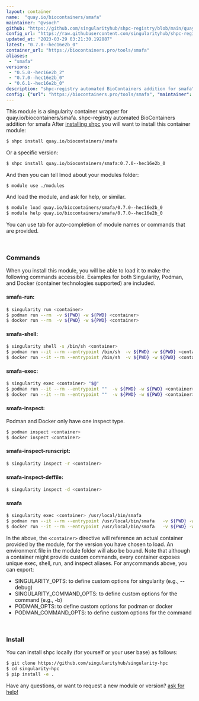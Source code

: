 ```yaml
---
layout: container
name:  "quay.io/biocontainers/smafa"
maintainer: "@vsoch"
github: "https://github.com/singularityhub/shpc-registry/blob/main/quay.io/biocontainers/smafa/container.yaml"
config_url: "https://raw.githubusercontent.com/singularityhub/shpc-registry/main/quay.io/biocontainers/smafa/container.yaml"
updated_at: "2023-03-29 03:21:30.192887"
latest: "0.7.0--hec16e2b_0"
container_url: "https://biocontainers.pro/tools/smafa"
aliases:
 - "smafa"
versions:
 - "0.5.0--hec16e2b_2"
 - "0.7.0--hec16e2b_0"
 - "0.6.1--hec16e2b_0"
description: "shpc-registry automated BioContainers addition for smafa"
config: {"url": "https://biocontainers.pro/tools/smafa", "maintainer": "@vsoch", "description": "shpc-registry automated BioContainers addition for smafa", "latest": {"0.7.0--hec16e2b_0": "sha256:4c24f70d2287dc1f9c8cd69c0ee923fb062e0ef5f0ef56b4a346cf45fc6ff1a5"}, "tags": {"0.5.0--hec16e2b_2": "sha256:bfab3052298105cd88386083a2cca6b77dba01f1f0768276a8ab87f0941b4c12", "0.7.0--hec16e2b_0": "sha256:4c24f70d2287dc1f9c8cd69c0ee923fb062e0ef5f0ef56b4a346cf45fc6ff1a5", "0.6.1--hec16e2b_0": "sha256:495a070b0e9fc09638cd9e2d98edcddf2795907ed37970533074ca633269a378"}, "docker": "quay.io/biocontainers/smafa", "aliases": {"smafa": "/usr/local/bin/smafa"}}
---
```


This module is a singularity container wrapper for quay.io/biocontainers/smafa.
shpc-registry automated BioContainers addition for smafa
After [installing shpc](#install) you will want to install this container module:


```bash
$ shpc install quay.io/biocontainers/smafa
```

Or a specific version:

```bash
$ shpc install quay.io/biocontainers/smafa:0.7.0--hec16e2b_0
```

And then you can tell lmod about your modules folder:

```bash
$ module use ./modules
```

And load the module, and ask for help, or similar.

```bash
$ module load quay.io/biocontainers/smafa/0.7.0--hec16e2b_0
$ module help quay.io/biocontainers/smafa/0.7.0--hec16e2b_0
```

You can use tab for auto-completion of module names or commands that are provided.

<br>

### Commands

When you install this module, you will be able to load it to make the following commands accessible.
Examples for both Singularity, Podman, and Docker (container technologies supported) are included.

#### smafa-run:

```bash
$ singularity run <container>
$ podman run --rm  -v ${PWD} -w ${PWD} <container>
$ docker run --rm  -v ${PWD} -w ${PWD} <container>
```

#### smafa-shell:

```bash
$ singularity shell -s /bin/sh <container>
$ podman run --it --rm --entrypoint /bin/sh  -v ${PWD} -w ${PWD} <container>
$ docker run --it --rm --entrypoint /bin/sh  -v ${PWD} -w ${PWD} <container>
```

#### smafa-exec:

```bash
$ singularity exec <container> "$@"
$ podman run --it --rm --entrypoint ""  -v ${PWD} -w ${PWD} <container> "$@"
$ docker run --it --rm --entrypoint ""  -v ${PWD} -w ${PWD} <container> "$@"
```

#### smafa-inspect:

Podman and Docker only have one inspect type.

```bash
$ podman inspect <container>
$ docker inspect <container>
```

#### smafa-inspect-runscript:

```bash
$ singularity inspect -r <container>
```

#### smafa-inspect-deffile:

```bash
$ singularity inspect -d <container>
```


#### smafa

```bash
$ singularity exec <container> /usr/local/bin/smafa
$ podman run --it --rm --entrypoint /usr/local/bin/smafa   -v ${PWD} -w ${PWD} <container> -c " $@"
$ docker run --it --rm --entrypoint /usr/local/bin/smafa   -v ${PWD} -w ${PWD} <container> -c " $@"
```



In the above, the `<container>` directive will reference an actual container provided
by the module, for the version you have chosen to load. An environment file in the
module folder will also be bound. Note that although a container
might provide custom commands, every container exposes unique exec, shell, run, and
inspect aliases. For anycommands above, you can export:

 - SINGULARITY_OPTS: to define custom options for singularity (e.g., --debug)
 - SINGULARITY_COMMAND_OPTS: to define custom options for the command (e.g., -b)
 - PODMAN_OPTS: to define custom options for podman or docker
 - PODMAN_COMMAND_OPTS: to define custom options for the command

<br>

### Install

You can install shpc locally (for yourself or your user base) as follows:

```bash
$ git clone https://github.com/singularityhub/singularity-hpc
$ cd singularity-hpc
$ pip install -e .
```

Have any questions, or want to request a new module or version? [ask for help!](https://github.com/singularityhub/singularity-hpc/issues)